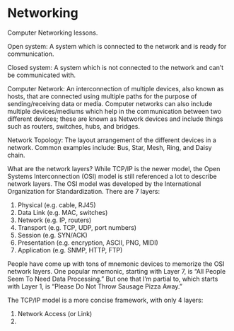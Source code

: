 # Networking
Computer Networking lessons.

Open system:
A system which is connected to the network and is ready for communication. 

Closed system: 
A system which is not connected to the network and can’t be communicated with. 

Computer Network: 
An interconnection of multiple devices, also known as hosts, that are connected using multiple paths for the purpose of sending/receiving data or media. Computer networks can also include multiple devices/mediums which help in the communication between two different devices; these are known as Network devices and include things such as routers, switches, hubs, and bridges. 

Network Topology:
The layout arrangement of the different devices in a network. Common examples include: Bus, Star, Mesh, Ring, and Daisy chain. 
 
What are the network layers?
While TCP/IP is the newer model, the Open Systems Interconnection (OSI) model is still referenced a lot to describe network layers. The OSI model was developed by the International Organization for Standardization. There are 7 layers:

1. Physical (e.g. cable, RJ45)
2. Data Link (e.g. MAC, switches)
3. Network (e.g. IP, routers)
4. Transport (e.g. TCP, UDP, port numbers)
5. Session (e.g. SYN/ACK)
6. Presentation (e.g. encryption, ASCII, PNG, MIDI)
7. Application (e.g. SNMP, HTTP, FTP)

People have come up with tons of mnemonic devices to memorize the OSI network layers. One popular mnemonic, starting with Layer 7, is “All People Seem To Need Data Processing.” But one that I’m partial to, which starts with Layer 1, is “Please Do Not Throw Sausage Pizza Away.”

The TCP/IP model is a more concise framework, with only 4 layers:

1. Network Access (or Link)
2. 
